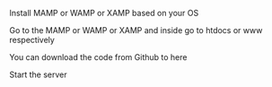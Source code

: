 Install MAMP or WAMP or XAMP based on your OS

Go to the MAMP or WAMP or XAMP and inside go to htdocs or www respectively

You can download the code from Github to here

Start the server
